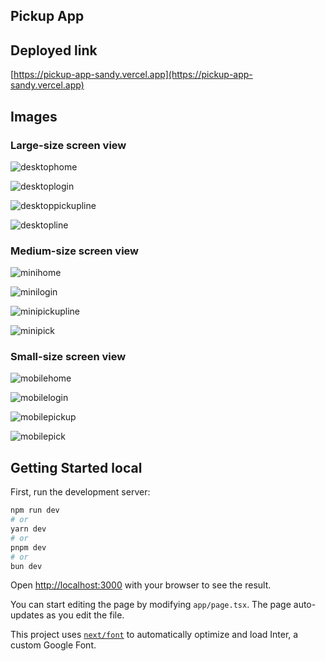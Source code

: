 ## Pickup App

## Deployed link

[https://pickup-app-sandy.vercel.app](https://pickup-app-sandy.vercel.app)

## Images

 ### Large-size screen view

 ![desktophome](https://github.com/user-attachments/assets/3927b641-3b1a-4505-8402-0d7e8fa51459)

![desktoplogin](https://github.com/user-attachments/assets/f4327789-f495-4a06-97ef-da69a5c46fad)

![desktoppickupline](https://github.com/user-attachments/assets/30ea1799-baf8-4810-81c3-ba9006e20a1d)

![desktopline](https://github.com/user-attachments/assets/b4bebb48-cd81-4e16-8c97-da5a36182014)

### Medium-size screen view

![minihome](https://github.com/user-attachments/assets/edede821-84bf-4ab3-9c15-c4d227ac4195)

![minilogin](https://github.com/user-attachments/assets/15b91804-830c-4f04-98c9-431d46a2bf2e)

![minipickupline](https://github.com/user-attachments/assets/62457a2e-03ab-4353-bd45-9d6ee6931882)

![minipick](https://github.com/user-attachments/assets/3b2f1052-ecf5-411e-adcf-13a80b975f05)


### Small-size screen view

![mobilehome](https://github.com/user-attachments/assets/19a3f0aa-3bf1-45e2-9ae8-26d9d3adf574)

![mobilelogin](https://github.com/user-attachments/assets/002cfd0f-86cb-4b1f-b4bc-4f078a2b6291)

![mobilepickup](https://github.com/user-attachments/assets/af2eea6e-8d03-41a3-9da3-045d9df13b72)

![mobilepick](https://github.com/user-attachments/assets/fe714c3b-2fbc-4c00-a234-65a4bc50feae)

## Getting Started local

First, run the development server:

```bash
npm run dev
# or
yarn dev
# or
pnpm dev
# or
bun dev
```

Open [http://localhost:3000](http://localhost:3000) with your browser to see the result.

You can start editing the page by modifying `app/page.tsx`. The page auto-updates as you edit the file.

This project uses [`next/font`](https://nextjs.org/docs/basic-features/font-optimization) to automatically optimize and load Inter, a custom Google Font.


